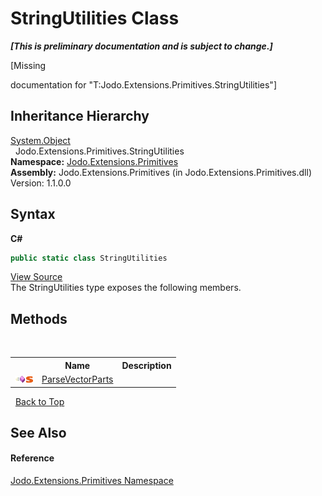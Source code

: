 # StringUtilities Class
 _**\[This is preliminary documentation and is subject to change.\]**_

\[Missing <summary> documentation for "T:Jodo.Extensions.Primitives.StringUtilities"\]


## Inheritance Hierarchy
<a href="https://docs.microsoft.com/dotnet/api/system.object" target="_blank" rel="noopener noreferrer">System.Object</a><br />&nbsp;&nbsp;Jodo.Extensions.Primitives.StringUtilities<br />
**Namespace:**&nbsp;<a href="N_Jodo_Extensions_Primitives">Jodo.Extensions.Primitives</a><br />**Assembly:**&nbsp;Jodo.Extensions.Primitives (in Jodo.Extensions.Primitives.dll) Version: 1.1.0.0

## Syntax

**C#**<br />
``` C#
public static class StringUtilities
```

<a href="https://github.com/JosephJShort/Jodo.Extensions/blob/main/src/Jodo.Extensions.Primitives/StringUtilities.cs" rel="noopener noreferrer" title="View the source code">View Source</a><br />
The StringUtilities type exposes the following members.


## Methods
&nbsp;<table><tr><th></th><th>Name</th><th>Description</th></tr><tr><td>![Public method](media/pubmethod.gif "Public method")![Static member](media/static.gif "Static member")</td><td><a href="M_Jodo_Extensions_Primitives_StringUtilities_ParseVectorParts">ParseVectorParts</a></td><td /></tr></table>&nbsp;
<a href="#stringutilities-class">Back to Top</a>

## See Also


#### Reference
<a href="N_Jodo_Extensions_Primitives">Jodo.Extensions.Primitives Namespace</a><br />